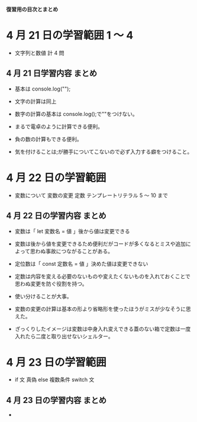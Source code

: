 **復習用の目次とまとめ**

# 4 月 21 日の学習範囲 1 ～ 4

- 文字列と数値 計 4 問

## 4 月 21 日学習内容 まとめ

- 基本は console.log("");

- 文字の計算は同上

- 数字の計算の基本は console.log();で""をつけない。

- まるで電卓のように計算できる便利。

- 負の数の計算もできる便利。

- 気を付けることは;が勝手についてこないので必ず入力する癖をつけること。

# 4 月 22 日の学習範囲

- 変数について 変数の変更 定数 テンプレートリテラル 5 ～ 10 まで

## 4 月 22 日の学習内容 まとめ

- 変数は「 let 変数名 = 値 」後から値は変更できる

- 変数は後から値を変更できるため便利だがコードが多くなるとミスや追加によって思わぬ事故につながることがある。

- 定位数は「 const 定数名 = 値 」決めた値は変更できない

- 定数は内容を変える必要のないものや変えたくないものを入れておくことで思わぬ変更を防ぐ役割を持つ。

- 使い分けることが大事。

- 変数の変更の計算は基本の形より省略形を使ったほうがミスが少なそうに思えた。

- ざっくりしたイメージは変数は中身入れ変えできる蓋のない箱で定数は一度入れたら二度と取り出せないシェルター。

# 4 月 23 日の学習範囲

- if 文 真偽 else 複数条件 switch 文

## 4 月 23 日の学習内容 まとめ

-


